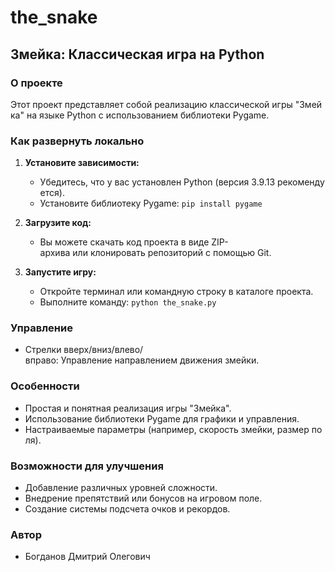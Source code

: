 # the_snake

## Змейка: Классическая игра на Python

### О проекте

Этот проект представляет собой реализацию классической игры "Змейка" на языке Python с использованием библиотеки Pygame.

### Как развернуть локально

1. **Установите зависимости:**
    - Убедитесь, что у вас установлен Python (версия 3.9.13 рекомендуется).
    - Установите библиотеку Pygame: `pip install pygame`
      
2. **Загрузите код:**
    - Вы можете скачать код проекта в виде ZIP-архива или клонировать репозиторий с помощью Git.
    
3. **Запустите игру:**
    - Откройте терминал или командную строку в каталоге проекта.
    - Выполните команду: `python the_snake.py`

### Управление
-  Стрелки вверх/вниз/влево/вправо: Управление направлением движения змейки.

### Особенности
- Простая и понятная реализация игры "Змейка".
- Использование библиотеки Pygame для графики и управления.
- Настраиваемые параметры (например, скорость змейки, размер поля).

### Возможности для улучшения
- Добавление различных уровней сложности.
- Внедрение препятствий или бонусов на игровом поле.
- Создание системы подсчета очков и рекордов.
  
### Автор
- Богданов Дмитрий Олегович

